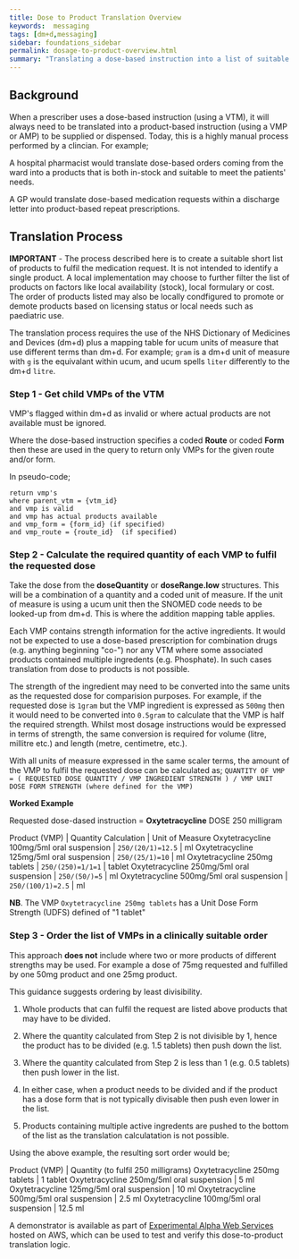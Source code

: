```yaml
---
title: Dose to Product Translation Overview
keywords:  messaging
tags: [dm+d,messaging]
sidebar: foundations_sidebar
permalink: dosage-to-product-overview.html
summary: "Translating a dose-based instruction into a list of suitable product-based instructions"
---
```



## Background

When a prescriber uses a dose-based instruction (using a VTM), it will always need to be translated into a product-based instruction (using a VMP or AMP) to be supplied or dispensed. Today, this is a highly manual process performed by a clincian. For example;

A hospital pharmacist would translate dose-based orders coming from the ward into a products that is both in-stock and suitable to meet the patients' needs. 

A GP would translate dose-based medication requests within a discharge letter into product-based repeat prescriptions.

## Translation Process

**IMPORTANT** - The process described here is to create a suitable short list of products to fulfil the medication request. It is not intended to identify a single product. A local implementation may choose to further filter the list of products on factors like local availability (stock), local formulary or cost. The order of products listed may also be locally condfigured to promote or demote products based on licensing status or local needs such as paediatric use.

The translation process requires the use of the NHS Dictionary of Medicines and Devices (dm+d) plus a mapping table for ucum units of measure that use different terms than dm+d. For example; `gram` is a dm+d unit of measure with `g` is the equivalant within ucum, and ucum spells `liter` differently to the dm+d `litre`.

### Step 1 - Get child VMPs of the VTM

VMP's flagged within dm+d as invalid or where actual products are not available must be ignored.

Where the dose-based instruction specifies a coded **Route** or coded **Form** then these are used in the query to return only VMPs for the given route and/or form.

In pseudo-code;
```
return vmp's
where parent_vtm = {vtm_id}
and vmp is valid
and vmp has actual products available
and vmp_form = {form_id} (if specified)
and vmp_route = {route_id}  (if specified)
```
### Step 2 - Calculate the required quantity of each VMP to fulfil the requested dose 

Take the dose from the **doseQuantity** or **doseRange.low** structures. This will be a combination of a quantity and a coded unit of measure. If the unit of measure is using a ucum unit then the SNOMED code needs to be looked-up from dm+d. This is where the addition mapping table applies.

Each VMP contains strength information for the active ingredients. It would not be expected to use a dose-based prescription for combination drugs (e.g. anything beginning "co-") nor any VTM where some associated products contained multiple ingredents (e.g. Phosphate). In such cases translation from dose to products is not possible.

The strength of the ingredient may need to be converted into the same units as the requested dose for comparision purposes. For example, if the requested dose is `1gram` but the VMP ingredient is expressed as `500mg` then it would need to be converted into `0.5gram` to calculate that the VMP is half the required strength. Whilst most dosage instructions would be expressed in terms of strength, the same conversion is required for volume (litre, millitre etc.) and length (metre, centimetre, etc.).

With all units of measure expressed in the same scaler terms, the amount of the VMP to fulfil the requested dose can be calculated as;
`QUANTITY OF VMP = ( REQUESTED DOSE QUANTITY / VMP INGREDIENT STRENGTH ) / VMP UNIT DOSE FORM STRENGTH (where defined for the VMP)`

**Worked Example**

Requested dose-dased instruction = **Oxytetracycline** DOSE 250 milligram

Product (VMP) | Quantity Calculation | Unit of Measure
Oxytetracycline 100mg/5ml oral suspension | `250/(20/1)=12.5` | ml
Oxytetracycline 125mg/5ml oral suspension | `250/(25/1)=10` | ml
Oxytetracycline 250mg tablets | `250/(250)=1/1=1` | tablet
Oxytetracycline 250mg/5ml oral suspension | `250/(50/)=5` | ml
Oxytetracycline 500mg/5ml oral suspension | `250/(100/1)=2.5` | ml

**NB**. The VMP `Oxytetracycline 250mg tablets` has a Unit Dose Form Strength (UDFS) defined of "1 tablet"

### Step 3 - Order the list of VMPs in a clinically suitable order

This approach **does not** include where two or more products of different strengths may be used. For example a dose of 75mg requested and fulfilled by one 50mg product and one 25mg product.

This guidance suggests ordering by least divisibility.

1. Whole products that can fulfil the request are listed above products that may have to be divided.

2. Where the quantity calculated from Step 2 is not divisible by 1, hence the product has to be divided (e.g. 1.5 tablets) then push down the list.

3. Where the quantity calculated from Step 2 is less than 1 (e.g. 0.5 tablets) then push lower in the list.

4. In either case, when a product needs to be divided and if the product has a dose form that is not typically divisable then push  even lower in the list.

5. Products containing multiple active ingredents are pushed to the bottom of the list as the translation calculatation is not possible.

Using the above example, the resulting sort order would be;

Product (VMP) | Quantity (to fulfil 250 milligrams)
Oxytetracycline 250mg tablets | 1 tablet
Oxytetracycline 250mg/5ml oral suspension | 5 ml
Oxytetracycline 125mg/5ml oral suspension | 10 ml
Oxytetracycline 500mg/5ml oral suspension | 2.5 ml
Oxytetracycline 100mg/5ml oral suspension | 12.5 ml

A demonstrator is available as part of [Experimental Alpha Web Services](http://ec2-18-130-128-118.eu-west-2.compute.amazonaws.com/) hosted on AWS, which can be used to test and verify this dose-to-product translation logic.